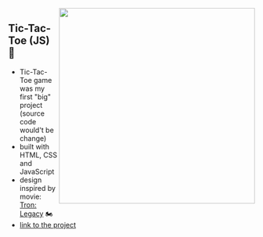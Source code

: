 <img src="https://user-images.githubusercontent.com/102720711/203524616-7bc29824-6b48-42a4-be24-17cf880fa9c2.png" width="400" height="400" align="right" /> 

## Tic-Tac-Toe (JS) 🚀

- Tic-Tac-Toe game was my first "big" project (source code would't be change)
- built with HTML, CSS and JavaScript
- design inspired by movie: [Tron: Legacy](https://www.imdb.com/title/tt1104001/) :motorcycle:
- [link to the project](https://celebrated-speculoos-2d5b5c.netlify.app)
